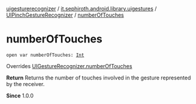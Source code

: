 [uigesturerecognizer](../../index.md) / [it.sephiroth.android.library.uigestures](../index.md) / [UIPinchGestureRecognizer](index.md) / [numberOfTouches](./number-of-touches.md)

# numberOfTouches

`open var numberOfTouches: `[`Int`](https://kotlinlang.org/api/latest/jvm/stdlib/kotlin/-int/index.html)

Overrides [UIGestureRecognizer.numberOfTouches](../-u-i-gesture-recognizer/number-of-touches.md)

**Return**
Returns the number of touches involved in the gesture represented by the receiver.

**Since**
1.0.0

